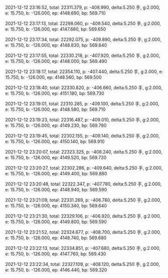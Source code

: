 2021-12-12 23:16:52, total: 22311.379, p: -408.990, delta:5.250 手, g:2.000, e: 15.750, b: -126.000, ep: 4148.690, bp: 569.710

2021-12-12 23:17:13, total: 22298.060, p: -409.540, delta:5.250 手, g:2.000, e: 15.750, b: -126.000, ep: 4147.660, bp: 569.650

2021-12-12 23:17:34, total: 22292.075, p: -409.890, delta:5.250 手, g:2.000, e: 15.750, b: -126.000, ep: 4148.830, bp: 569.840

2021-12-12 23:17:55, total: 22330.218, p: -407.920, delta:5.250 手, g:2.000, e: 15.750, b: -126.000, ep: 4148.000, bp: 569.490

2021-12-12 23:18:17, total: 22354.110, p: -407.440, delta:5.250 手, g:2.000, e: 15.750, b: -126.000, ep: 4148.560, bp: 569.500

2021-12-12 23:18:40, total: 22330.820, p: -406.660, delta:5.250 手, g:2.000, e: 15.750, b: -126.000, ep: 4151.180, bp: 569.730

2021-12-12 23:19:01, total: 22310.285, p: -409.100, delta:5.250 手, g:2.000, e: 15.750, b: -126.000, ep: 4148.580, bp: 569.710

2021-12-12 23:19:23, total: 22316.487, p: -409.010, delta:5.250 手, g:2.000, e: 15.750, b: -126.000, ep: 4149.230, bp: 569.780

2021-12-12 23:19:45, total: 22302.155, p: -409.140, delta:5.250 手, g:2.000, e: 15.750, b: -126.000, ep: 4150.140, bp: 569.910

2021-12-12 23:20:07, total: 22323.325, p: -408.240, delta:5.250 手, g:2.000, e: 15.750, b: -126.000, ep: 4149.520, bp: 569.720

2021-12-12 23:20:27, total: 22302.286, p: -409.640, delta:5.250 手, g:2.000, e: 15.750, b: -126.000, ep: 4149.400, bp: 569.880

2021-12-12 23:20:48, total: 22322.347, p: -407.780, delta:5.250 手, g:2.000, e: 15.750, b: -126.000, ep: 4148.940, bp: 569.590

2021-12-12 23:21:09, total: 22331.269, p: -406.780, delta:5.250 手, g:2.000, e: 15.750, b: -126.000, ep: 4150.340, bp: 569.640

2021-12-12 23:21:30, total: 22329.106, p: -406.920, delta:5.250 手, g:2.000, e: 15.750, b: -126.000, ep: 4149.800, bp: 569.590

2021-12-12 23:21:52, total: 22324.677, p: -408.700, delta:5.250 手, g:2.000, e: 15.750, b: -126.000, ep: 4148.740, bp: 569.680

2021-12-12 23:22:13, total: 22334.851, p: -407.680, delta:5.250 手, g:2.000, e: 15.750, b: -126.000, ep: 4147.760, bp: 569.430

2021-12-12 23:22:34, total: 22327.109, p: -408.120, delta:5.250 手, g:2.000, e: 15.750, b: -126.000, ep: 4146.440, bp: 569.320